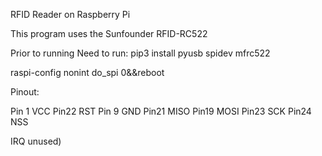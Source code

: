 RFID Reader on Raspberry Pi

This program uses the Sunfounder RFID-RC522

Prior to running Need to run:
pip3 install pyusb spidev mfrc522

raspi-config nonint do_spi 0&&reboot

Pinout:

Pin 1 VCC
Pin22 RST
Pin 9 GND
Pin21 MISO
Pin19 MOSI
Pin23 SCK
Pin24 NSS

IRQ unused)
